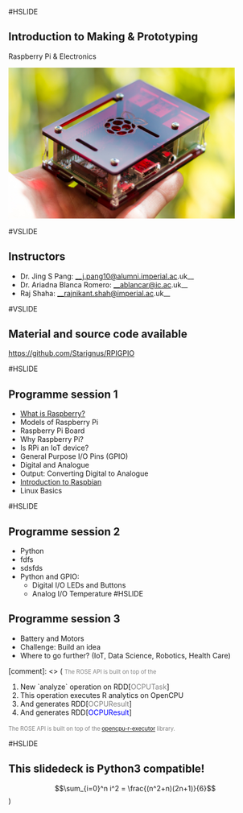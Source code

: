 #HSLIDE

## Introduction to Making & Prototyping

Raspberry Pi & Electronics

<img src="images/raspberry_pi_new_3.jpg" height="300"/>

#VSLIDE

## Instructors

* Dr. Jing S Pang: __j.pang10@alumni.imperial.ac.uk__
* Dr. Ariadna Blanca Romero: __ablancar@ic.ac.uk__
* Raj Shaha: __rajnikant.shah@imperial.ac.uk__

#VSLIDE

## Material and source code available

https://github.com/Starignus/RPIGPIO

#HSLIDE

## Programme session 1

* [What is Raspberry?](https://github.com/Starignus/RPIGPIO/blob/master/Session1/Introduction_RPI.md)
* Models of Raspberry Pi
* Raspberry Pi Board
* Why Raspberry Pi?
* Is RPi an IoT device?
* General Purpose I/O Pins (GPIO)
* Digital and Analogue
* Output: Converting Digital to Analogue
* [Introduction to Raspbian](https://github.com/Starignus/RPIGPIO/blob/master/Session1/Raspbian_Linux.md)
* Linux Basics

#HSLIDE

## Programme session 2

* Python
 * fdfs
 * sdsfds
* Python and GPIO:
    * Digital I/O LEDs and Buttons
    * Analog I/O Temperature
#HSLIDE

## Programme session 3

* Battery and Motors
* Challenge: Build an idea
* Where to go further? (IoT, Data Science, Robotics, Health Care)

[comment]: <> (
<span class="fragment" data-fragment-index="1" style="font-size: 0.8em; color:gray">The ROSE API is built on top of the </span>

<ol>
<li class="fragment" data-fragment-index="2">New `analyze` operation on RDD[<span style="color:gray">OCPUTask</span>]</li>

<li class="fragment" data-fragment-index="3">This operation executes R analytics on OpenCPU</li>

<li class="fragment" data-fragment-index="4">And generates RDD[<span style="color:gray">OCPUResult</span>]</li>

<li class="fragment" data-fragment-index="5">And generates RDD[<span style="color:blue">OCPUResult</span>]</li>
</ol>

<span class="fragment" data-fragment-index="6" style="font-size: 0.8em; color:gray">The ROSE API is built on top of the <a target="_blank" href="https://github.com/onetapbeyond/opencpu-r-executor">opencpu-r-executor</a> library.</span>

#HSLIDE

## This slidedeck is Python3 compatible!

$$\sum_{i=0}^n i^2 = \frac{(n^2+n)(2n+1)}{6}$$)
